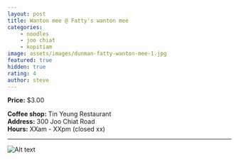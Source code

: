 ```yaml
---
layout: post
title: Wanton mee @ Fatty's wanton mee
categories: 
    - noodles
    - joo chiat
    - kopitiam
image: assets/images/dunman-fatty-wanton-mee-1.jpg
featured: true
hidden: true
rating: 4
author: steve
---
```



**Price:** $3.00   

**Coffee shop:** Tin Yeung Restaurant  
**Address:** 300 Joo Chiat Road  
**Hours:** XXam - XXpm (closed xx)  

***  

![Alt text](/assets/images/image.jpg "alt text")
